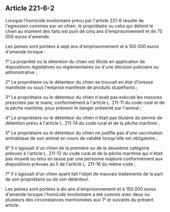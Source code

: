 Article 221-6-2
----
Lorsque l'homicide involontaire prévu par l'article 221-6 résulte de l'agression
commise par un chien, le propriétaire ou celui qui détient le chien au moment
des faits est puni de cinq ans d'emprisonnement et de 75 000 euros d'amende.

Les peines sont portées à sept ans d'emprisonnement et à 100 000 euros d'amende
lorsque :

1° La propriété ou la détention du chien est illicite en application de
dispositions législatives ou réglementaires ou d'une décision judiciaire ou
administrative ;

2° Le propriétaire ou le détenteur du chien se trouvait en état d'ivresse
manifeste ou sous l'emprise manifeste de produits stupéfiants ;

3° Le propriétaire ou le détenteur du chien n'avait pas exécuté les mesures
prescrites par le maire, conformément à l'article L. 211-11 du code rural et de
la pêche maritime, pour prévenir le danger présenté par l'animal ;

4° Le propriétaire ou le détenteur du chien n'était pas titulaire du permis de
détention prévu à l'article L. 211-14 du code rural et de la pêche maritime ;

5° Le propriétaire ou le détenteur du chien ne justifie pas d'une vaccination
antirabique de son animal en cours de validité lorsqu'elle est obligatoire ;

6° Il s'agissait d'un chien de la première ou de la deuxième catégorie prévues à
l'article L. 211-12 du code rural et de la pêche maritime qui n'était pas muselé
ou tenu en laisse par une personne majeure conformément aux dispositions prévues
au II de l'article L. 211-16 du même code ;

7° Il s'agissait d'un chien ayant fait l'objet de mauvais traitements de la part
de son propriétaire ou de son détenteur.

Les peines sont portées à dix ans d'emprisonnement et à 150 000 euros d'amende
lorsque l'homicide involontaire a été commis avec deux ou plusieurs des
circonstances mentionnées aux 1° et suivants du présent article.

